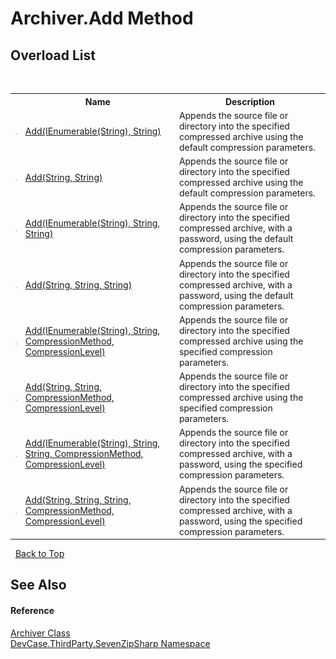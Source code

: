 # Archiver.Add Method 
 


## Overload List
&nbsp;<table><tr><th></th><th>Name</th><th>Description</th></tr><tr><td>![Public method](media/pubmethod.gif "Public method")</td><td><a href="M_DevCase_ThirdParty_SevenZipSharp_Archiver_Add">Add(IEnumerable(String), String)</a></td><td>
Appends the source file or directory into the specified compressed archive using the default compression parameters.</td></tr><tr><td>![Public method](media/pubmethod.gif "Public method")</td><td><a href="M_DevCase_ThirdParty_SevenZipSharp_Archiver_Add_4">Add(String, String)</a></td><td>
Appends the source file or directory into the specified compressed archive using the default compression parameters.</td></tr><tr><td>![Public method](media/pubmethod.gif "Public method")</td><td><a href="M_DevCase_ThirdParty_SevenZipSharp_Archiver_Add_2">Add(IEnumerable(String), String, String)</a></td><td>
Appends the source file or directory into the specified compressed archive, with a password, using the default compression parameters.</td></tr><tr><td>![Public method](media/pubmethod.gif "Public method")</td><td><a href="M_DevCase_ThirdParty_SevenZipSharp_Archiver_Add_6">Add(String, String, String)</a></td><td>
Appends the source file or directory into the specified compressed archive, with a password, using the default compression parameters.</td></tr><tr><td>![Public method](media/pubmethod.gif "Public method")</td><td><a href="M_DevCase_ThirdParty_SevenZipSharp_Archiver_Add_1">Add(IEnumerable(String), String, CompressionMethod, CompressionLevel)</a></td><td>
Appends the source file or directory into the specified compressed archive using the specified compression parameters.</td></tr><tr><td>![Public method](media/pubmethod.gif "Public method")</td><td><a href="M_DevCase_ThirdParty_SevenZipSharp_Archiver_Add_5">Add(String, String, CompressionMethod, CompressionLevel)</a></td><td>
Appends the source file or directory into the specified compressed archive using the specified compression parameters.</td></tr><tr><td>![Public method](media/pubmethod.gif "Public method")</td><td><a href="M_DevCase_ThirdParty_SevenZipSharp_Archiver_Add_3">Add(IEnumerable(String), String, String, CompressionMethod, CompressionLevel)</a></td><td>
Appends the source file or directory into the specified compressed archive, with a password, using the specified compression parameters.</td></tr><tr><td>![Public method](media/pubmethod.gif "Public method")</td><td><a href="M_DevCase_ThirdParty_SevenZipSharp_Archiver_Add_7">Add(String, String, String, CompressionMethod, CompressionLevel)</a></td><td>
Appends the source file or directory into the specified compressed archive, with a password, using the specified compression parameters.</td></tr></table>&nbsp;
<a href="#archiver.add-method">Back to Top</a>

## See Also


#### Reference
<a href="T_DevCase_ThirdParty_SevenZipSharp_Archiver">Archiver Class</a><br /><a href="N_DevCase_ThirdParty_SevenZipSharp">DevCase.ThirdParty.SevenZipSharp Namespace</a><br />